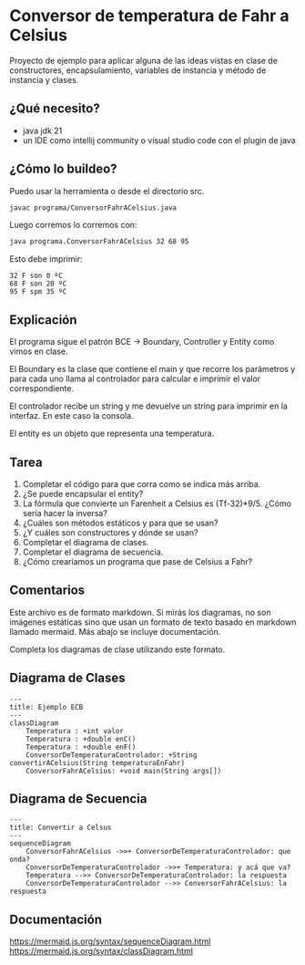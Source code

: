# Conversor de temperatura de Fahr a Celsius

Proyecto de ejemplo para aplicar alguna de las ideas vistas en clase de constructores, encapsulamiento, variables de instancia y método de instancia y clases.

## ¿Qué necesito?

- java jdk 21
- un IDE como intellij community o visual studio code con el plugin de java

## ¿Cómo lo buildeo?

Puedo usar la herramienta o desde el directorio src.

```bash
javac programa/ConversorFahrACelsius.java
```

Luego corremos lo corremos con:

```bash
java programa.ConversorFahrACelsius 32 68 95
```

Esto debe imprimir:

```
32 F son 0 ºC
68 F son 20 ºC
95 F spm 35 ºC
```

## Explicación

El programa sigue el patrón BCE -> Boundary, Controller y Entity como vimos en clase.

El Boundary es la clase que contiene el main y que recorre los parámetros y para cada uno llama al controlador para calcular e imprimir el valor correspondiente.

El controlador recibe un string y me devuelve un string para imprimir en la interfaz. En este caso la consola.

El entity es un objeto que representa una temperatura.

## Tarea

1. Completar el código para que corra como se indica más arriba.
2. ¿Se puede encapsular el entity?
3. La fórmula que convierte un Farenheit a Celsius es (Tf-32)*9/5. ¿Cómo sería hacer la inversa?
4. ¿Cuáles son métodos estáticos y para que se usan?
5. ¿Y cuáles son constructores y dónde se usan?
6. Completar el diagrama de clases.
7. Completar el diagrama de secuencia.
8. ¿Cómo crearíamos un programa que pase de Celsius a Fahr?

## Comentarios

Este archivo es de formato markdown. Si mirás los diagramas, no son imágenes estáticas sino que usan un formato de texto basado en markdown llamado mermaid. Más abajo se incluye documentación.

Completa los diagramas de clase utilizando este formato.

## Diagrama de Clases

```mermaid
---
title: Ejemplo ECB
---
classDiagram
    Temperatura : +int valor
    Temperatura : +double enC()
    Temperatura : +double enF()
    ConversorDeTemperaturaControlador: +String convertirACelsius(String temperaturaEnFahr)
    ConversorFahrACelsius: +void main(String args[])
```

## Diagrama de Secuencia

```mermaid
---
title: Convertir a Celsus
---
sequenceDiagram
    ConversorFahrACelsius ->>+ ConversorDeTemperaturaControlador: que onda?  
    ConversorDeTemperaturaControlador ->>+ Temperatura: y acá que va?
    Temperatura -->> ConversorDeTemperaturaControlador: la respuesta
    ConversorDeTemperaturaControlador -->> ConversorFahrACelsius: la respuesta
```


## Documentación

https://mermaid.js.org/syntax/sequenceDiagram.html
https://mermaid.js.org/syntax/classDiagram.html

